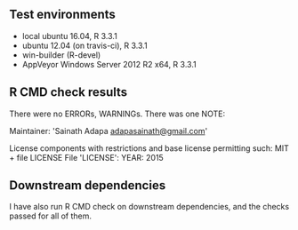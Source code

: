 ## Test environments
* local ubuntu 16.04, R 3.3.1
* ubuntu 12.04 (on travis-ci), R 3.3.1
* win-builder (R-devel)
* AppVeyor Windows Server 2012 R2 x64, R 3.3.1

## R CMD check results
There were no ERRORs, WARNINGs. There was one NOTE:

Maintainer: 'Sainath Adapa <adapasainath@gmail.com>'

License components with restrictions and base license permitting such:
  MIT + file LICENSE
File 'LICENSE':
  YEAR: 2015

## Downstream dependencies

I have also run R CMD check on downstream dependencies, and the checks passed for all of them.
